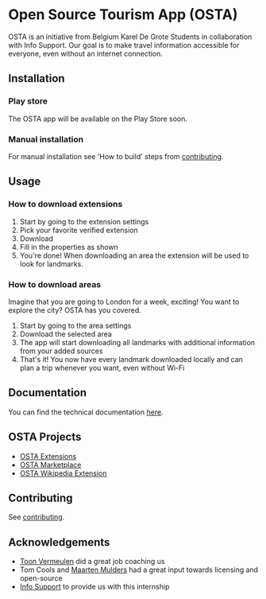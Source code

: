 # Open Source Tourism App (OSTA)
OSTA is an initiative from Belgium Karel De Grote Students in collaboration with Info Support. Our goal is to make travel information accessible for everyone, even without an internet connection.

## Installation

### Play store
The OSTA app will be available on the Play Store soon.

### Manual installation
For manual installation see 'How to build' steps from [contributing](https://github.com/BauwenDR/osta/blob/main/.github/CONTRIBUTING.md).

## Usage

### How to download extensions
1. Start by going to the extension settings
2. Pick your favorite verified extension
3. Download
4. Fill in the properties as shown
5. You're done! When downloading an area the extension will be used to look for landmarks.

### How to download areas
Imagine that you are going to London for a week, exciting! You want to explore the city? OSTA has you covered.

1. Start by going to the area settings
2. Download the selected area
3. The app will start downloading all landmarks with additional information from your added sources
4. That's it! You now have every landmark downloaded locally and can plan a trip whenever you want, even without Wi-Fi

## Documentation
You can find the technical documentation [here](https://github.com/BauwenDR/osta/blob/main/.github/OSTA-Technical-Documentation.pdf).

## OSTA Projects
- [OSTA Extensions](https://github.com/BauwenDR/osta-extensions)
- [OSTA Marketplace](https://github.com/BauwenDR/osta-marketplace)
- [OSTA Wikipedia Extension](https://github.com/BauwenDR/osta-wikipedia-extension)

## Contributing
See [contributing](https://github.com/BauwenDR/osta/blob/main/.github/CONTRIBUTING.md).

## Acknowledgements
- [Toon Vermeulen](https://github.com/insuT0ver) did a great job coaching us
- Tom Cools and [Maarten Mulders](https://github.com/mthmulders) had a great input towards licensing and open-source
- [Info Support](https://github.com/infosupport) to provide us with this internship